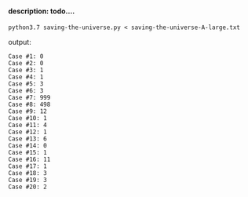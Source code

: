 #### description: todo....

`python3.7 saving-the-universe.py < saving-the-universe-A-large.txt`

output:
```
Case #1: 0
Case #2: 0
Case #3: 1
Case #4: 1
Case #5: 3
Case #6: 3
Case #7: 999
Case #8: 498
Case #9: 12
Case #10: 1
Case #11: 4
Case #12: 1
Case #13: 6
Case #14: 0
Case #15: 1
Case #16: 11
Case #17: 1
Case #18: 3
Case #19: 3
Case #20: 2
```